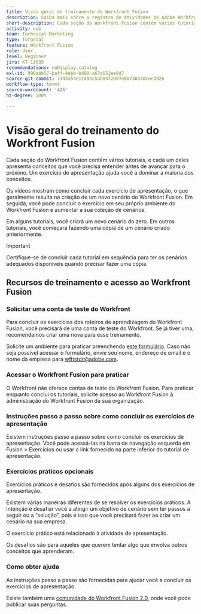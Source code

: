 ```yaml
---
title: Visão geral do treinamento do Workfront Fusion
description: Saiba mais sobre o registro de atividades do Adobe Workfront Fusion e como obter uma conta para testar o Workfront.
short-description: Cada seção do Workfront Fusion contém vários tutoriais, e cada um deles apresenta conceitos que você precisa entender antes de avançar para o próximo.
activity: use
team: Technical Marketing
type: Tutorial
feature: Workfront Fusion
role: User
level: Beginner
jira: KT-11035
recommendations: noDisplay,catalog
exl-id: 998abb57-baff-4ebb-bd90-c67a553ee8d7
source-git-commit: 7345a54e1148bc5ab8472987e68738a48cecd826
workflow-type: tm+mt
source-wordcount: '426'
ht-degree: 100%

---
```


# Visão geral do treinamento do Workfront Fusion

Cada seção do Workfront Fusion contém vários tutoriais, e cada um deles apresenta conceitos que você precisa entender antes de avançar para o próximo. Um exercício de apresentação ajuda você a dominar a maioria dos conceitos.

Os vídeos mostram como concluir cada exercício de apresentação, o que geralmente resulta na criação de um novo cenário do Workfront Fusion. Em seguida, você pode concluir o exercício em seu próprio ambiente do Workfront Fusion e aumentar a sua coleção de cenários.

Em alguns tutoriais, você criará um novo cenário do zero. Em outros tutoriais, você começará fazendo uma cópia de um cenário criado anteriormente.

>[!IMPORTANT]
>
>Certifique-se de concluir cada tutorial em sequência para ter os cenários adequados disponíveis quando precisar fazer uma cópia.

## Recursos de treinamento e acesso ao Workfront Fusion

### Solicitar uma conta de teste do Workfront

Para concluir os exercícios dos roteiros de aprendizagem do Workfront Fusion, você precisará de uma conta de teste do Workfront. Se já tiver uma, recomendamos criar uma nova para esse treinamento.

Solicite um ambiente para praticar preenchendo [este formulário](https://forms.office.com/r/f1J8HRGrNY). Caso não seja possível acessar o formulário, envie seu nome, endereço de email e o nome da empresa para wfttstdr@adobe.com.

### Acessar o Workfront Fusion para praticar

O Workfront não oferece contas de teste do Workfront Fusion. Para praticar enquanto conclui os tutoriais, solicite acesso ao Workfront Fusion à administração do Workfront Fusion da sua organização.

### Instruções passo a passo sobre como concluir os exercícios de apresentação

Existem instruções passo a passo sobre como concluir os exercícios de apresentação. Você pode acessá-las na barra de navegação esquerda em Fusion > Exercícios ou usar o link fornecido na parte inferior do tutorial de apresentação.

### Exercícios práticos opcionais

Exercícios práticos e desafios são fornecidos após alguns dos exercícios de apresentação.

Existem várias maneiras diferentes de se resolver os exercícios práticos. A intenção é desafiar você a atingir um objetivo de cenário sem ter passos a seguir ou a “solução”, pois é isso que você precisará fazer ao criar um cenário na sua empresa.

O exercício prático está relacionado à atividade de apresentação.

Os desafios são para aqueles que querem tentar algo que envolva outros conceitos que aprenderam.

### Como obter ajuda

As instruções passo a passo são fornecidas para ajudar você a concluir os exercícios de apresentação.

Existe também uma [comunidade do Workfront Fusion 2.0](https://experienceleaguecommunities.adobe.com/t5/workfront-fusion-2-0/ct-p/workfront-fusion-2), onde você pode publicar suas perguntas.

